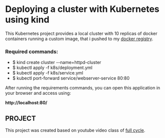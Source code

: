 # Deploying a cluster with Kubernetes using kind
This Kubernetes project provides a local cluster with 10 replicas of docker containers running a custom image, that i pushed to my [docker registry](https://hub.docker.com/repository/docker/josecyber/webserver_httpd).

### Required commands:

* $ kind create cluster --name=httpd-cluster
* $ kubectl apply -f k8s/deployment.yml
* $ kubectl apply -f k8s/service.yml
* $ kubectl port-forward service/webserver-service 80:80

After running the requirements commands, you can open this application in your browser and access using:<br>

**http://localhost:80/**

## PROJECT

This project was created based on youtube video class of [full cycle](https://www.youtube.com/c/FullCycle).
